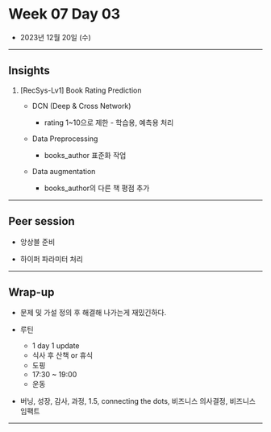 # Week 07 Day 03

- 2023년 12월 20일 (수)

---

## Insights

1) [RecSys-Lv1] Book Rating Prediction
    
    - DCN (Deep & Cross Network)
        - rating 1~10으로 제한 - 학습용, 예측용 처리
    
    - Data Preprocessing 
        - books_author 표준화 작업
    
    - Data augmentation
        - books_author의 다른 책 평점 추가
    

---

## Peer session

- 앙상블 준비

- 하이퍼 파라미터 처리

---

## Wrap-up

- 문제 및 가설 정의 후 해결해 나가는게 재밌긴하다.

- 루틴
    - 1 day 1 update
    - 식사 후 산책 or 휴식
    - 도핑
    - 17:30 ~ 19:00 
    - 운동

- 버닝, 성장, 감사, 과정, 1.5, connecting the dots, 비즈니스 의사결정, 비즈니스 임팩트


---
